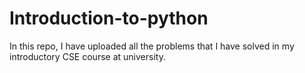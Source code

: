 # Introduction-to-python
In this repo, I have uploaded all the problems that I have solved in my introductory CSE course at university.
